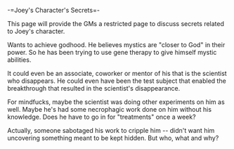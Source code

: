 -=Joey's Character's Secrets=-

This page will provide the GMs a restricted page to discuss secrets related to Joey's character.

Wants to achieve godhood. He believes mystics are &quot;closer to God&quot; in their power. So he has been trying to use gene therapy to give himself mystic abilities.

It could even be an associate, coworker or mentor of his that is the scientist who disappears. He could even have been the test subject that enabled the breakthrough that resulted in the scientist's disappearance.

For mindfucks, maybe the scientist was doing other experiments on him as well. Maybe he's had some necrophagic work done on him without his knowledge. Does he have to go in for &quot;treatments&quot; once a week?

Actually, someone sabotaged his work to cripple him -- didn't want him uncovering something meant to be kept hidden. But who, what and why?
